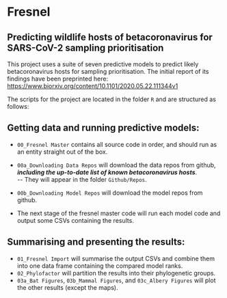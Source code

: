 # Fresnel

## Predicting wildlife hosts of betacoronavirus for SARS-CoV-2 sampling prioritisation

This project uses a suite of seven predictive models to predict likely betacoronavirus hosts for sampling prioritisation. The initial report of its findings have been preprinted here: https://www.biorxiv.org/content/10.1101/2020.05.22.111344v1

The scripts for the project are located in the folder `R` and are structured as follows:

## Getting data and running predictive models:
- `00_Fresnel Master` contains all source code in order, and should run as an entity straight out of the box.
- `00a_Downloading Data Repos` will download the data repos from github, ***including the up-to-date list of known betacoronavirus hosts***.   
-- They will appear in the folder `Github/Repos`.
- `00b_Downloading Model Repos` will download the model repos from github.

- The next stage of the fresnel master code will run each model code and output some CSVs containing the results.

## Summarising and presenting the results:
- `01_Fresnel Import` will summarise the output CSVs and combine them into one data frame containing the compared model ranks.
- `02_Phylofactor` will partition the results into their phylogenetic groups.
- `03a_Bat Figures`, `03b_Mammal Figures`, and `03c_Albery Figures` will plot the other results (except the maps).
